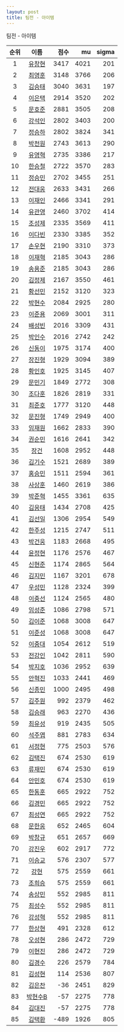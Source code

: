 ```yaml
---
layout: post
title: 팀전 - 아이템
---
```


팀전 - 아이템

| 순위 | 이름 | 점수 | mu | sigma |
|:---:|:---:|---:|---:|---:|
| 1 | [유창현](../yuchanghyeon) | 3417 | 4021 | 201 |
| 2 | [최영훈](../choiyeonghun) | 3148 | 3766 | 206 |
| 3 | [김승태](../gimseungtae) | 3040 | 3631 | 197 |
| 4 | [이은택](../ieuntaek) | 2914 | 3520 | 202 |
| 5 | [문호준](../munhojun) | 2881 | 3505 | 208 |
| 6 | [강석인](../gangseokin) | 2802 | 3403 | 200 |
| 7 | [정승하](../jeongseungha) | 2802 | 3824 | 341 |
| 8 | [박천원](../bakcheonwon) | 2743 | 3613 | 290 |
| 9 | [유영혁](../yuyeonghyeok) | 2735 | 3386 | 217 |
| 10 | [한승철](../hanseungcheol) | 2722 | 3570 | 283 |
| 11 | [정승민](../jeongseungmin) | 2702 | 3455 | 251 |
| 12 | [전대웅](../jeondaewoong) | 2633 | 3431 | 266 |
| 13 | [이재인](../ijaein) | 2466 | 3341 | 291 |
| 14 | [유관영](../yugwanyeong) | 2460 | 3702 | 414 |
| 15 | [조성제](../joseongje) | 2335 | 3569 | 411 |
| 16 | [이다빈](../idabin) | 2330 | 3385 | 352 |
| 17 | [손우현](../sonuhyeon) | 2190 | 3310 | 373 |
| 18 | [이재혁](../ijaehyeok) | 2185 | 3043 | 286 |
| 19 | [송용준](../songyongjun) | 2185 | 3043 | 286 |
| 20 | [김정제](../gimjeongje) | 2167 | 3550 | 461 |
| 21 | [황선민](../hwangseongmin) | 2152 | 3120 | 323 |
| 22 | [박현수](../bakhyeonsu) | 2084 | 2925 | 280 |
| 23 | [이준용](../ijunyong) | 2069 | 3001 | 311 |
| 24 | [배성빈](../baeseongbin) | 2016 | 3309 | 431 |
| 25 | [박인수](../bakinsu) | 2016 | 2742 | 242 |
| 26 | [신동이](../shindongi) | 1975 | 3174 | 400 |
| 27 | [장진형](../jangjinhyeong) | 1929 | 3094 | 389 |
| 28 | [황인호](../hwanginho) | 1925 | 3145 | 407 |
| 29 | [문민기](../munmingi) | 1849 | 2772 | 308 |
| 30 | [조다훈](../jodahun) | 1826 | 2819 | 331 |
| 31 | [최준호](../choijunho) | 1777 | 3120 | 448 |
| 32 | [문진형](../munjinhyeong) | 1749 | 2949 | 400 |
| 33 | [임재원](../imjaewon) | 1662 | 2833 | 390 |
| 34 | [권순민](../gweonsoonmin) | 1616 | 2641 | 342 |
| 35 | [장건](../janggeon) | 1608 | 2952 | 448 |
| 36 | [김기수](../gimgisu) | 1521 | 2689 | 389 |
| 37 | [홍승민](../hongseungmin) | 1511 | 2594 | 361 |
| 38 | [사상훈](../sasanghun) | 1460 | 2619 | 386 |
| 39 | [박준혁](../bakjunhyeok) | 1455 | 3361 | 635 |
| 40 | [김응태](../gimeungtae) | 1434 | 2708 | 425 |
| 41 | [김선일](../gimseonil) | 1306 | 2954 | 549 |
| 42 | [한주성](../hanjuseong) | 1215 | 2747 | 511 |
| 43 | [박건웅](../bakgeonung) | 1183 | 2668 | 495 |
| 44 | [윤정현](../yunjeonghyeon) | 1176 | 2576 | 467 |
| 45 | [신현준](../shinhyeonjun) | 1174 | 2865 | 564 |
| 46 | [김지민](../gimjimin) | 1167 | 3201 | 678 |
| 47 | [우성민](../useongmin) | 1128 | 2324 | 399 |
| 48 | [이중선](../ijungseon) | 1124 | 2565 | 480 |
| 49 | [임성준](../imseongjun) | 1086 | 2798 | 571 |
| 50 | [김이준](../gimijun) | 1068 | 3008 | 647 |
| 51 | [이준성](../ijunseong) | 1068 | 3008 | 647 |
| 52 | [이중대](../ijungdae) | 1054 | 2612 | 519 |
| 53 | [전강인](../jeongangin) | 1042 | 2811 | 590 |
| 54 | [박지호](../bakjiho) | 1036 | 2952 | 639 |
| 55 | [안혁진](../anhyeokjin) | 1033 | 2441 | 469 |
| 56 | [신종민](../shinjongmin) | 1000 | 2495 | 498 |
| 57 | [김주원](../gimjuwon) | 992 | 2379 | 462 |
| 58 | [김승래](../gimseungrae) | 963 | 2270 | 436 |
| 59 | [최유성](../choiyuseong) | 919 | 2435 | 505 |
| 60 | [석주엽](../seokjuyeob) | 881 | 2783 | 634 |
| 61 | [서정현](../seojeonghyeon) | 775 | 2503 | 576 |
| 62 | [김택진](../gimtaekjin) | 674 | 2530 | 619 |
| 63 | [류재민](../ryujaemin) | 674 | 2530 | 619 |
| 64 | [안민호](../anminho) | 674 | 2530 | 619 |
| 65 | [한동훈](../handonghun) | 665 | 2922 | 752 |
| 66 | [김경민](../gimgyeongmin) | 665 | 2922 | 752 |
| 67 | [최성연](../choiseongyeon) | 665 | 2922 | 752 |
| 68 | [문한웅](../munhanung) | 652 | 2465 | 604 |
| 69 | [박창규](../bakchanggyu) | 651 | 2657 | 669 |
| 70 | [강진우](../gangjinwu) | 602 | 2917 | 772 |
| 71 | [이승교](../iseunggyo) | 576 | 2307 | 577 |
| 72 | [강현](../ganghyeon) | 575 | 2559 | 661 |
| 73 | [조희승](../joheeseung) | 575 | 2559 | 661 |
| 74 | [송상민](../songsangmin) | 552 | 2985 | 811 |
| 75 | [최성수](../choiseongsu) | 552 | 2985 | 811 |
| 76 | [강성혁](../gangseonghyeok) | 552 | 2985 | 811 |
| 77 | [한상현](../hansanghyeon) | 491 | 2328 | 612 |
| 78 | [오성현](../oseonghyeon) | 286 | 2472 | 729 |
| 79 | [이현진](../ihyeonjin) | 286 | 2472 | 729 |
| 80 | [김경수](../gimgyeongsu) | 226 | 2579 | 784 |
| 81 | [김성현](../gimseonghyeon) | 114 | 2536 | 807 |
| 82 | [김은찬](../gimeunchan) | -36 | 2451 | 829 |
| 83 | [박현수B](../bakhyeonsu-b) | -57 | 2275 | 778 |
| 84 | [김대진](../gimdaejin) | -57 | 2275 | 778 |
| 85 | [김택환](../gimtaekhwan) | -489 | 1926 | 805 |
